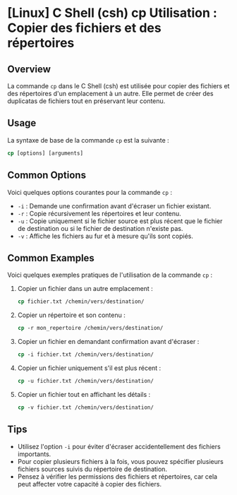 # [Linux] C Shell (csh) cp Utilisation : Copier des fichiers et des répertoires

## Overview
La commande `cp` dans le C Shell (csh) est utilisée pour copier des fichiers et des répertoires d'un emplacement à un autre. Elle permet de créer des duplicatas de fichiers tout en préservant leur contenu.

## Usage
La syntaxe de base de la commande `cp` est la suivante :

```csh
cp [options] [arguments]
```

## Common Options
Voici quelques options courantes pour la commande `cp` :

- `-i` : Demande une confirmation avant d'écraser un fichier existant.
- `-r` : Copie récursivement les répertoires et leur contenu.
- `-u` : Copie uniquement si le fichier source est plus récent que le fichier de destination ou si le fichier de destination n'existe pas.
- `-v` : Affiche les fichiers au fur et à mesure qu'ils sont copiés.

## Common Examples
Voici quelques exemples pratiques de l'utilisation de la commande `cp` :

1. Copier un fichier dans un autre emplacement :
   ```csh
   cp fichier.txt /chemin/vers/destination/
   ```

2. Copier un répertoire et son contenu :
   ```csh
   cp -r mon_repertoire /chemin/vers/destination/
   ```

3. Copier un fichier en demandant confirmation avant d'écraser :
   ```csh
   cp -i fichier.txt /chemin/vers/destination/
   ```

4. Copier un fichier uniquement s'il est plus récent :
   ```csh
   cp -u fichier.txt /chemin/vers/destination/
   ```

5. Copier un fichier tout en affichant les détails :
   ```csh
   cp -v fichier.txt /chemin/vers/destination/
   ```

## Tips
- Utilisez l'option `-i` pour éviter d'écraser accidentellement des fichiers importants.
- Pour copier plusieurs fichiers à la fois, vous pouvez spécifier plusieurs fichiers sources suivis du répertoire de destination.
- Pensez à vérifier les permissions des fichiers et répertoires, car cela peut affecter votre capacité à copier des fichiers.